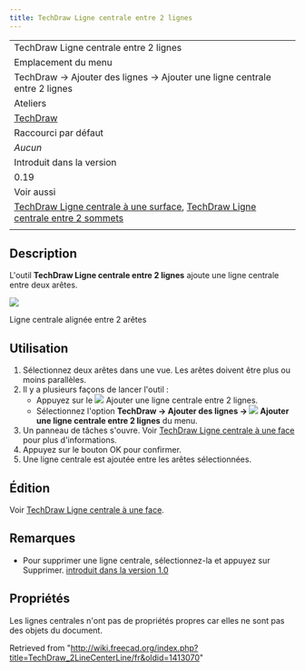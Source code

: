 ```yaml
---
title: TechDraw Ligne centrale entre 2 lignes
---
```

|  |
| --- |
| TechDraw Ligne centrale entre 2 lignes |
| Emplacement du menu |
| TechDraw → Ajouter des lignes → Ajouter une ligne centrale entre 2 lignes |
| Ateliers |
| [TechDraw](/TechDraw_Workbench/fr "TechDraw Workbench/fr") |
| Raccourci par défaut |
| *Aucun* |
| Introduit dans la version |
| 0.19 |
| Voir aussi |
| [TechDraw Ligne centrale à une surface](/TechDraw_FaceCenterLine/fr "TechDraw FaceCenterLine/fr"), [TechDraw Ligne centrale entre 2 sommets](/TechDraw_2PointCenterLine "TechDraw 2PointCenterLine") |
|  |

## Description

L'outil **TechDraw Ligne centrale entre 2 lignes** ajoute une ligne centrale entre deux arêtes.

![](/images/CL2LinesSample.png)

Ligne centrale alignée entre 2 arêtes

## Utilisation

1. Sélectionnez deux arêtes dans une vue. Les arêtes doivent être plus ou moins parallèles.
2. Il y a plusieurs façons de lancer l'outil :
   * Appuyez sur le ![](/images/TechDraw_2LineCenterLine.svg) Ajouter une ligne centrale entre 2 lignes.
   * Sélectionnez l'option **TechDraw → Ajouter des lignes → ![](/images/TechDraw_2LineCenterLine.svg) Ajouter une ligne centrale entre 2 lignes** du menu.
3. Un panneau de tâches s'ouvre. Voir [TechDraw Ligne centrale à une face](/TechDraw_FaceCenterLine/fr#Options "TechDraw FaceCenterLine/fr") pour plus d'informations.
4. Appuyez sur le bouton OK pour confirmer.
5. Une ligne centrale est ajoutée entre les arêtes sélectionnées.

## Édition

Voir [TechDraw Ligne centrale à une face](/TechDraw_FaceCenterLine/fr#Édition "TechDraw FaceCenterLine/fr").

## Remarques

* Pour supprimer une ligne centrale, sélectionnez-la et appuyez sur Supprimer. [introduit dans la version 1.0](/Release_notes_1.0/fr "Release notes 1.0/fr")

## Propriétés

Les lignes centrales n'ont pas de propriétés propres car elles ne sont pas des objets du document.

Retrieved from "<http://wiki.freecad.org/index.php?title=TechDraw_2LineCenterLine/fr&oldid=1413070>"